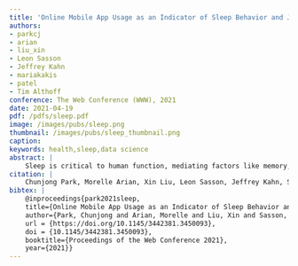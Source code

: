 ```yaml
---
title: 'Online Mobile App Usage as an Indicator of Sleep Behavior and Job Performance'
authors: 
- parkcj
- arian
- liu_xin
- Leon Sasson
- Jeffrey Kahn
- mariakakis
- patel
- Tim Althoff
conference: The Web Conference (WWW), 2021
date: 2021-04-19
pdf: /pdfs/sleep.pdf
image: /images/pubs/sleep.png
thumbnail: /images/pubs/sleep_thumbnail.png
caption: 
keywords: health,sleep,data science
abstract: |
    Sleep is critical to human function, mediating factors like memory, mood, energy, and alertness; therefore, it is commonly conjectured that a good night’s sleep is important for job performance. However, both real-world sleep behavior and job performance are difficult to measure at scale. In this work, we demonstrate that people’s everyday interactions with online mobile apps can reveal insights into their job performance in real-world contexts. We present an observational study in which we objectively tracked the sleep be- havior and job performance of salespeople (𝑁 = 15) and athletes (𝑁 = 19) for 18 months, leveraging a mattress sensor and online mobile app to conduct the largest study of this kind to date. We first demonstrate that cumulative sleep measures are significantly correlated with job performance metrics, showing that an hour of daily sleep loss for a week was associated with a 9.0% average re- duction in contracts established for salespeople and a 9.5% average reduction in game grade for the athletes. We then investigate the utility of online app interaction time as a passively collectible and scalable performance indicator. We show that app interaction time is correlated with the job performance of the athletes, but not the salespeople. To support that our app-based performance indicator truly captures meaningful variation in psychomotor function as it relates to sleep and is robust against potential confounds, we con- ducted a second study to evaluate the relationship between sleep behavior and app interaction time in a cohort of 274 participants. Using a generalized additive model to control for per-participant random effects, we demonstrate that participants who lost one hour of daily sleep for a week exhibited average app interaction times that were 5.0% slower. We also find that app interaction time ex- hibits meaningful chronobiologically consistent correlations with sleep history, time awake, and circadian rhythms. The findings from this work reveal an opportunity for online app developers to generate new insights regarding cognition and productivity.
citation: |
    Chunjong Park, Morelle Arian, Xin Liu, Leon Sasson, Jeffrey Kahn, Shwetak Patel, Alex Mariakakis, and Tim Althoff. 2021. Online Mobile App Usage as an Indicator of Sleep Behavior and Job Performance. In Proceedings of the Web Conference 2021 (WWW ’21), April 19–23, 2021, Ljubljana, Slovenia. ACM, New York, NY, USA, 13 pages. https://doi.org/10.1145/3442381.3450093
bibtex: |
    @inproceedings{park2021sleep,
    title={Online Mobile App Usage as an Indicator of Sleep Behavior and Job Performance},
    author={Park, Chunjong and Arian, Morelle and Liu, Xin and Sasson, Leon and Kahn, Jeffrey and Patel, Shwetak and Mariakakis, Alex and Althoff, Tim},
    url = {https://doi.org/10.1145/3442381.3450093},
    doi = {10.1145/3442381.3450093},
    booktitle={Proceedings of the Web Conference 2021},
    year={2021}}
---
```

